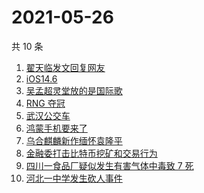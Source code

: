 # 2021-05-26

共 10 条

<!-- BEGIN -->
<!-- 最后更新时间 Wed May 26 2021 05:06:03 GMT+0800 (China Standard Time) -->

1. [翟天临发文回复网友](https://www.zhihu.com/search?q=翟天临)
2. [iOS14.6](https://www.zhihu.com/search?q=ios14.6)
3. [吴孟超灵堂放的是国际歌](https://www.zhihu.com/search?q=吴孟超)
4. [RNG 夺冠](https://www.zhihu.com/search?q=rng)
5. [武汉公交车](https://www.zhihu.com/search?q=武汉公交车)
6. [鸿蒙手机要来了](https://www.zhihu.com/search?q=华为鸿蒙)
7. [乌合麒麟新作缅怀袁隆平](https://www.zhihu.com/search?q=乌合麒麟新作)
8. [金融委打击比特币挖矿和交易行为](https://www.zhihu.com/search?q=金融委打击比特币)
9. [四川一食品厂疑似发生有害气体中毒致 7 死](https://www.zhihu.com/search?q=四川食品厂)
10. [河北一中学发生砍人事件](https://www.zhihu.com/search?q=河北中学砍人)

<!-- END -->
